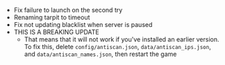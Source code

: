 - Fix failure to launch on the second try
- Renaming tarpit to timeout
- Fix not updating blacklist when server is paused
- THIS IS A BREAKING UPDATE
  - That means that it will not work if you've installed an earlier version. To fix this, delete `config/antiscan.json`,
    `data/antiscan_ips.json`, and `data/antiscan_names.json`, then restart the game